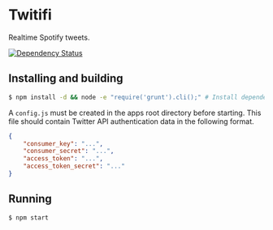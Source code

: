 # Twitifi

Realtime Spotify tweets.

[![Dependency Status](https://gemnasium.com/st3redstripe/twitifi.png)](https://gemnasium.com/st3redstripe/twitifi)

## Installing and building

```bash
$ npm install -d && node -e "require('grunt').cli();" # Install dependencies and build client
```

A `config.js` must be created in the apps root directory before starting. This file should contain Twitter API authentication data in the following format.

```json
{
	"consumer_key": "...",
	"consumer_secret": "...",
	"access_token": "...",
	"access_token_secret": "..."
}
```
## Running

```bash
$ npm start
```
